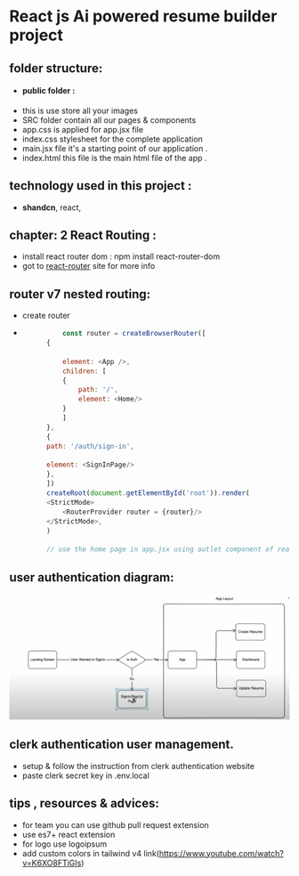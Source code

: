 # React js Ai powered resume builder project

## folder structure: 
- #### public folder :
- this is use store all your images
- SRC folder contain all our pages & components 
- app.css is applied for app.jsx file 
- index.css stylesheet for the complete application 
- main.jsx file it's a starting point of our application . 
- index.html this file is the main html file of the app .

## technology used in this project : 
- **shandcn**, react, 

## chapter: 2 React Routing :
 - install react router dom : npm install react-router-dom
 - got to [react-router](https://reactrouter.com/7.6.1/start) site for more info 

## router v7 nested routing: 
- create router 
- ```Javascript 
            const router = createBrowserRouter([
        {
        
            element: <App />,
            children: [
            {
                path: '/',
                element: <Home/>
            }
            ]
        },
        {
        path: '/auth/sign-in',
        
        element: <SignInPage/>
        },
        ])
        createRoot(document.getElementById('root')).render(
        <StrictMode>
            <RouterProvider router = {router}/>
        </StrictMode>,
        )

        // use the home page in app.jsx using outlet component of react-router


    ```

## user authentication diagram: 
![alt text](./src/assets/image.png)

## clerk authentication user management. 
- setup & follow the instruction from clerk authentication website 
- paste clerk secret key in .env.local 
## tips , resources & advices: 
- for team you can use github pull request extension 
-  use es7+ react extension 
-  for logo use logoipsum 
-  add custom colors in tailwind v4 link(https://www.youtube.com/watch?v=K6XO8FTiGIs)